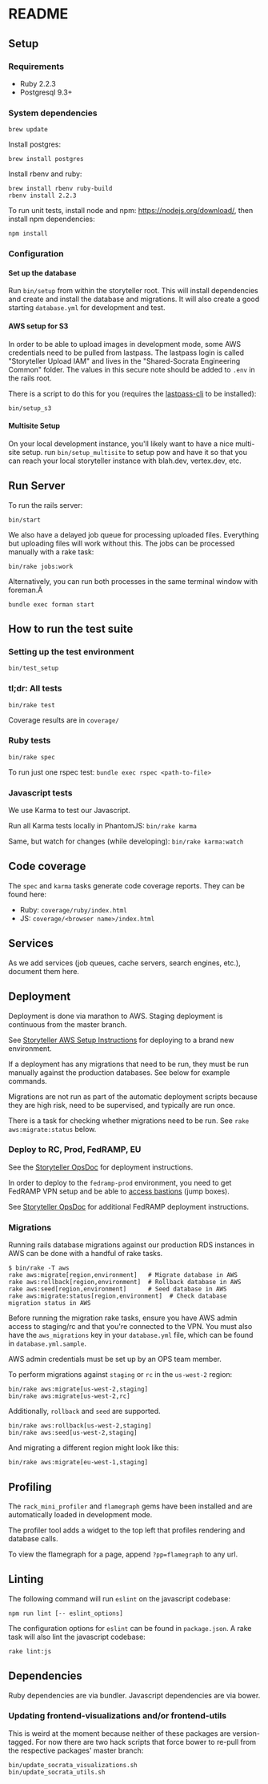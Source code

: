 # README

## Setup

### Requirements
* Ruby 2.2.3
* Postgresql 9.3+

### System dependencies

```
brew update
```

Install postgres:

```
brew install postgres
```

Install rbenv and ruby:

```
brew install rbenv ruby-build
rbenv install 2.2.3
```

To run unit tests, install node and npm: https://nodejs.org/download/,
then install npm dependencies:

```
npm install
```

### Configuration

#### Set up the database

Run `bin/setup` from within the storyteller root. This will install
dependencies and create and install the database and migrations. It will also
create a good starting `database.yml` for development and test.

#### AWS setup for S3

In order to be able to upload images in development mode, some AWS credentials need
to be pulled from lastpass. The lastpass login is called "Storyteller Upload IAM"
and lives in the "Shared-Socrata Engineering Common" folder. The values in this
secure note should be added to `.env` in the rails root.

There is a script to do this for you (requires the [lastpass-cli](https://github.com/LastPass/lastpass-cli) to be
installed):
```
bin/setup_s3
```

#### Multisite Setup

On your local development instance, you'll likely want to have a nice multi-site
setup. run `bin/setup_multisite` to setup pow and have it so that you can reach
your local storyteller instance with blah.dev, vertex.dev, etc.

## Run Server

To run the rails server:
```
bin/start
```

We also have a delayed job queue for processing uploaded files. Everything but uploading files
will work without this. The jobs can be processed manually with a rake task:
```
bin/rake jobs:work
```

Alternatively, you can run both processes in the same terminal window with foreman.Â
```
bundle exec forman start
```

## How to run the test suite

### Setting up the test environment

`bin/test_setup`

### tl;dr: All tests

`bin/rake test`

Coverage results are in ```coverage/```

### Ruby tests

`bin/rake spec`

To run just one rspec test: `bundle exec rspec <path-to-file>`

### Javascript tests

We use Karma to test our Javascript.

Run all Karma tests locally in PhantomJS:
`bin/rake karma`

Same, but watch for changes (while developing):
`bin/rake karma:watch`

## Code coverage
The ```spec``` and ```karma``` tasks generate code coverage reports. They can be found here:

* Ruby: ```coverage/ruby/index.html```
* JS: ```coverage/<browser name>/index.html```

## Services

As we add services (job queues, cache servers, search engines, etc.), document them here.

## Deployment

Deployment is done via marathon to AWS. Staging deployment is continuous from
the master branch.

See [Storyteller AWS Setup Instructions](https://docs.google.com/document/d/1ZTsUNw3JxbQozdjq69NdnOD1dLYMpzDfQsoolGV-Wb8/edit#heading=h.w14ab4sv58p0) for deploying to a brand new environment.

If a deployment has any migrations that need to be run, they must be run
manually against the production databases. See below for example commands.

Migrations are not run as part of the automatic deployment scripts because
they are high risk, need to be supervised, and typically are run once.

There is a task for checking whether migrations need to be run. See `rake aws:migrate:status` below.

### Deploy to RC, Prod, FedRAMP, EU

See the [Storyteller OpsDoc](https://docs.google.com/document/d/1ZTsUNw3JxbQozdjq69NdnOD1dLYMpzDfQsoolGV-Wb8/edit#heading=h.dgeqv4t1n2bi) for deployment instructions.

In order to deploy to the `fedramp-prod` environment, you need to get FedRAMP VPN setup and be able to [access bastions](https://docs.google.com/document/d/1BNjUz3Q_DU2q1iDLeY5vk84GwXBDGj5vQQJdeBXpQ-Y/edit#) (jump boxes).

See [Storyteller OpsDoc](https://docs.google.com/document/d/1ZTsUNw3JxbQozdjq69NdnOD1dLYMpzDfQsoolGV-Wb8/edit#heading=h.l0gnqlmtrqxj) for additional FedRAMP deployment instructions.

### Migrations

Running rails database migrations against our production RDS
instances in AWS can be done with a handful of rake tasks.

```
$ bin/rake -T aws
rake aws:migrate[region,environment]   # Migrate database in AWS
rake aws:rollback[region,environment]  # Rollback database in AWS
rake aws:seed[region,environment]      # Seed database in AWS
rake aws:migrate:status[region,environment]  # Check database migration status in AWS
```

Before running the migration rake tasks, ensure you have AWS admin access to staging/rc
and that you're connected to the VPN. You must also have the `aws_migrations` key in
your `database.yml` file, which can be found in `database.yml.sample`.

AWS admin credentials must be set up by an OPS team member.

To perform migrations against `staging` or `rc` in the `us-west-2` region:

```
bin/rake aws:migrate[us-west-2,staging]
bin/rake aws:migrate[us-west-2,rc]
```

Additionally, `rollback` and `seed` are supported.

```
bin/rake aws:rollback[us-west-2,staging]
bin/rake aws:seed[us-west-2,staging]
```

And migrating a different region might look like this:

```
bin/rake aws:migrate[eu-west-1,staging]
```

## Profiling

The `rack_mini_profiler` and `flamegraph` gems have been installed and are automatically
loaded in development mode.

The profiler tool adds a widget to the top left that profiles rendering and database calls.

To view the flamegraph for a page, append `?pp=flamegraph` to any url.

## Linting

The following command will run `eslint` on the javascript codebase:

```
npm run lint [-- eslint_options]
```

The configuration options for `eslint` can be found in `package.json`. A rake task will also
lint the javascript codebase:

```
rake lint:js
```

## Dependencies

Ruby dependencies are via bundler.
Javascript dependencies are via bower.

### Updating frontend-visualizations and/or frontend-utils

This is weird at the moment because neither of these packages are version-tagged. For now there are two hack scripts that force bower to re-pull from the respective packages' master branch:


```
bin/update_socrata_visualizations.sh
bin/update_socrata_utils.sh
```

